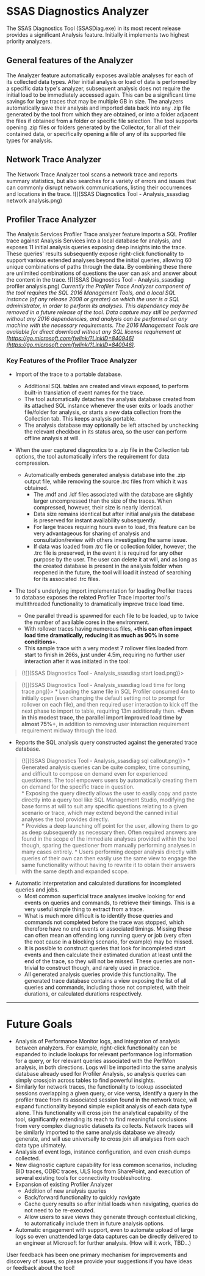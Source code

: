 # SSAS Diagnostics Analyzer
The SSAS Diagnostics Tool (SSASDiag.exe) in its most recent release provides a significant Analysis feature.  Initially it implements two highest priority analyzers.
## General features of the Analyzer
The Analyzer feature automatically exposes available analyses for each of its collected data types.  After initial analysis or load of data is performed by a specific data type's analyzer, subsequent analysis does not require the initial load to be immediately accessed again.  This can be a significant time savings for large traces that may be multiple GB in size.  The analyzers automatically save their analysis and imported data back into any .zip file generated by the tool from which they are obtained, or into a folder adjacent the files if obtained from a folder or specific file selection.  The tool supports opening .zip files or folders generated by the Collector, for all of their contained data, or specifically opening a file of any of its supported file types for analysis.
## Network Trace Analyzer
The Network Trace Analyzer tool scans a network trace and reports summary statistics, but also searches for a variety of errors and issues that can commonly disrupt network communications, listing their occurrences and locations in the trace.
![](SSAS Diagnostics Tool - Analysis_ssasdiag network analysis.png)
## Profiler Trace Analyzer
The Analysis Services Profiler Trace analyzer feature imports a SQL Profiler trace against Analysis Services into a local database for analysis, and exposes 11 initial analysis queries exposing deep insights into the trace.  These queries' results subsequently expose right-click functionality to support various extended analyses beyond the initial queries, allowing 60 unique combinations of paths through the data.  By combining these there are unlimited combinations of questions the user can ask and answer about the content in the trace. 
![](SSAS Diagnostics Tool - Analysis_ssasdiag profiler analysis.png)
_Currently the Profiler Trace _Analyzer_ component of the tool requires the SQL 2016 Management Tools, and a local SQL instance (of any release 2008 or greater) on which the user is a SQL administrator, in order to perform its analyses.  This dependency may be removed in a future release of the tool.  Data capture may still be performed without any 2016 dependencies, and analysis can be performed on any machine with the necessary requirements.  The 2016 Management Tools are available for direct download without any SQL license requirement at [https://go.microsoft.com/fwlink/?LinkID=840946](https://go.microsoft.com/fwlink/?LinkID=840946)._
### Key Features of the Profiler Trace Analyzer
* Import of the trace to a portable database.
	* Additional SQL tables are created and views exposed, to perform built-in translation of event names for the trace.  
	* The tool automatically detaches the analysis database created from its attached SQL instance whenever the user exits or loads another file/folder for analysis, or starts a new data collection from the Collection tab.  This keeps analysis portable.
	* The analysis database may optionally be left attached by unchecking the relevant checkbox in its status area, so the user can perform offline analysis at will.

* When the user captured diagnostics to a .zip file in the Collection tab options, the tool automatically infers the requirement for data compression.
	* Automatically embeds generated analysis database into the .zip output file, while removing the source .trc files from which it was obtained.  
		* The .mdf and .ldf files associated with the database are slightly larger uncompressed than the size of the traces.  When compressed, however, their size is nearly identical.  
		* Data size remains identical but after initial analysis the database is preserved for instant availability subsequently.  
		* For large traces requiring hours even to load, this feature can be very advantageous for sharing of analysis and consultation/review with others investigating the same issue.  
		* If data was loaded from .trc file or collection folder, however, the .trc file is preserved, in the event it is required for any other purpose by the user.  The user can delete it at will, and as long as the created database is present in the analysis folder when reopened in the future, the tool will load it instead of searching for its associated .trc files.

* The tool's underlying import implementation for loading Profiler traces to database exposes the related Profiler Trace Importer tool's multithreaded functionality to dramatically improve trace load time.
	* One parallel thread is spawned for each file to be loaded, up to twice the number of available cores in the environment.  
	* With rollover traces having numerous files, **+this can often impact load time dramatically, reducing it as much as 90% in some conditions+**.
	* This sample trace with a very modest 7 rollover files loaded from start to finish in 266s, just under 4.5m, requiring no further user interaction after it was initiated in the tool:
>{![](SSAS Diagnostics Tool - Analysis_ssasdiag start load.png)}>

>{![](SSAS Diagnostics Tool - Analysis_ssasdiag load time for long trace.png)}>
	* Loading the same file in SQL Profiler consumed 4m to initially open (even changing the default setting not to prompt for rollover on each file), and then required user interaction to kick off the next phase to import to table, requiring 13m additionally then.  **+Even in this modest trace, the parallel import improved load time by almost 75%+**, in addition to removing user interaction requirement requirement midway through the load.

* Reports the SQL analysis query constructed against the generated trace database.  
>{![](SSAS Diagnostics Tool - Analysis_ssasdiag sql callout.png)}>
	* Generated analysis queries can be quite complex, time consuming, and difficult to compose on demand even for experienced questioners.  The tool empowers users by automatically creating them on demand for the specific trace in question.  
	* Exposing the query directly allows the user to easily copy and paste directly into a query tool like SQL Management Studio, modifying the base forms at will to suit any specific questions relating to a given scenario or trace, which may extend beyond the canned initial analyses the tool provides directly.  
	* Provides a deep launching off point for the user, allowing them to go as deep subsequently as necessary then.  Often required answers are found in the scope of the immediate analyses provided within the tool though, sparing the questioner from manually performing analyses in many cases entirely.
	* Users performing deeper analysis directly with queries of their own can then easily use the same view to engage the same functionality without having to rewrite it to obtain their answers with the same depth and expanded scope.

* Automatic interpretation and calculated durations for incompleted queries and jobs.
	* Most common superficial trace analyses involve looking for end events on queries and commands, to retrieve their timings.  This is a very useful simple thing to extract from a trace.  
	* What is much more difficult is to identify those queries and commands not completed before the trace was stopped, which therefore have no end events or associated timings.  Missing these can often mean an offending long running query or job (very often the root cause in a blocking scenario, for example) may be missed.
	* It is possible to construct queries that look for incompleted start events and then calculate their estimated duration at least until the end of the trace, so they will not be missed.  These queries are non-trivial to construct though, and rarely used in practice.  
	* All generated analysis queries provide this functionality.  The generated trace database contains a view exposing the list of all queries and commands, including those not completed, with their durations, or calculated durations respectively.

----
# Future Goals
* Analysis of Performance Monitor logs, and integration of analysis between analyzers.  For example, right-click functionality can be expanded to include lookups for relevant performance log information for a query, or for relevant queries associated with the PerfMon analysis, in both directions.  Logs will be imported into the same analysis database already used for Profiler Analysis, so analysis queries can simply crossjoin across tables to find powerful insights.
* Similarly for network traces, the functionality to lookup associated sessions overlapping a given query, or vice versa, identify a query in the profiler trace from its associated session found in the network trace, will expand functionality beyond simple explicit analysis of each data type alone.  This functionality will cross join the analytical capability of the tool, significantly extending its reach to find meaningful conclusions from very complex diagnostic datasets its collects.  Network traces will be similarly imported to the same analysis database we already generate, and will use universally to cross join all analyses from each data type ultimately.
* Analysis of event logs, instance configuration, and even crash dumps collected.
* New diagnostic capture capability for less common scenarios, including BID traces, ODBC traces, ULS logs from SharePoint, and execution of several existing tools for connectivity troubleshooting.
* Expansion of existing Profiler Analyzer
	* Addition of new analysis queries
	* Back/forward functionality to quickly navigate
	* Cache query results so after initial loads when navigating, queries do not need to be re-executed.
	* Allow users to save views they generate through contextual clicking, to automatically include them in future analysis options.
* Automatic engagement with support, even to automate upload of large logs so even unattended large data captures can be directly delivered to an engineer at Microsoft for further analysis. (How will it work, TBD...)

User feedback has been one primary mechanism for improvements and discovery of issues, so please provide your suggestions if you have ideas or feedback about the tool!